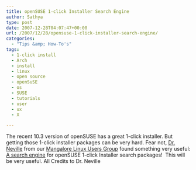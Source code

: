 ```yaml
---
title: openSUSE 1-click Installer Search Engine
author: Sathya
type: post
date: 2007-12-28T04:07:47+00:00
url: /2007/12/28/opensuse-1-click-installer-search-engine/
categories:
  - "Tips &amp; How-To's"
tags:
  - 1-click install
  - Arch
  - install
  - linux
  - open source
  - openSuSE
  - os
  - SUSE
  - tutorials
  - user
  - ux
  - X

---
```

The recent 10.3 version of openSUSE has a great 1-click installer. But getting those 1-click installer packages can be very hard. Fear not, [Dr. Neville][1] from our [Mangalore Linux Users Group][2] found something very useful: [A search engine][3] for openSUSE 1-click Installer search packages!  This will be very useful. All Credits to Dr. Neville

 [1]: http://www.neville.in
 [2]: http://www.linux-mangalore.org
 [3]: http://benjiweber.co.uk:8080/webpin/